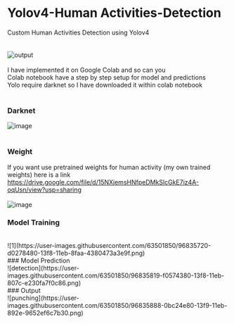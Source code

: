 # Yolov4-Human Activities-Detection
Custom Human Activities Detection using Yolov4</br>
</br></br>
![output](https://user-images.githubusercontent.com/63501850/96836375-be92ac80-13f9-11eb-81e5-d09592be2f78.gif)
</br></br>
I have implemented it on Google Colab and so can you </br>
Colab notebook have a step by step setup for model and predictions</br>
Yolo require darknet so I have downloaded it within colab notebook</br>
</br>
### Darknet
![image](https://user-images.githubusercontent.com/63501850/96834964-b9ccf900-13f7-11eb-9485-b32035c4928c.png)
</br>
</br>
### Weight
If you want use pretrained weights for human activity (my own trained weights) here is a link https://drive.google.com/file/d/15NXjemsHNfpeDMkSlcGkE7iz4A-oqUsn/view?usp=sharing </br>
</br>
![image](https://user-images.githubusercontent.com/63501850/96834880-96a24980-13f7-11eb-9c93-dc621ac2da9a.png)
</br>
### Model Training
</br>
![1](https://user-images.githubusercontent.com/63501850/96835720-d0278480-13f8-11eb-8faa-4380473a3e9f.png)
</br>
### Model Prediction
</br>
![detection](https://user-images.githubusercontent.com/63501850/96835819-f0574380-13f8-11eb-807c-e230fa7f0c86.png)
</br>
### Output
</br>
![punching](https://user-images.githubusercontent.com/63501850/96835888-0bc24e80-13f9-11eb-892e-9652ef6c7b30.png)
</br>
